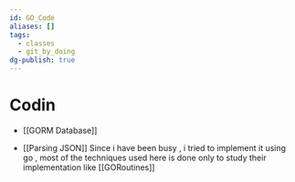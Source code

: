 ```yaml
---
id: GO_Code
aliases: []
tags:
  - classes
  - git_by_doing
dg-publish: true
---
```

# Codin 

- [[GORM Database]]

- [[Parsing JSON]]
Since i have been busy , i tried to implement it using go , most of the techniques used here is done only to study their implementation like [[GORoutines]] 

